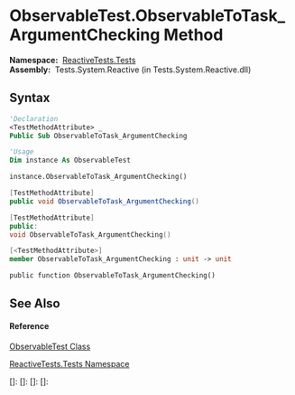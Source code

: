 # ObservableTest.ObservableToTask\_ArgumentChecking Method

**Namespace:**  [ReactiveTests.Tests](ReactiveTests.Tests\ReactiveTests.Tests.md)  
**Assembly:**  Tests.System.Reactive (in Tests.System.Reactive.dll)

## Syntax

```vb
'Declaration
<TestMethodAttribute> _
Public Sub ObservableToTask_ArgumentChecking
```

```vb
'Usage
Dim instance As ObservableTest

instance.ObservableToTask_ArgumentChecking()
```

```csharp
[TestMethodAttribute]
public void ObservableToTask_ArgumentChecking()
```

```c++
[TestMethodAttribute]
public:
void ObservableToTask_ArgumentChecking()
```

```fsharp
[<TestMethodAttribute>]
member ObservableToTask_ArgumentChecking : unit -> unit 
```

```jscript
public function ObservableToTask_ArgumentChecking()
```

## See Also

#### Reference

[ObservableTest Class](ObservableTest\ObservableTest.md)

[ReactiveTests.Tests Namespace](ReactiveTests.Tests\ReactiveTests.Tests.md)

[]: 
[]: 
[]: 
[]: 